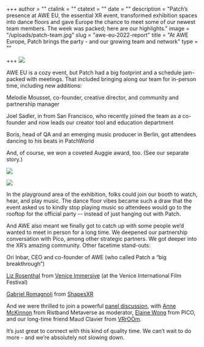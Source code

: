 +++
author = ""
ctalink = ""
ctatext = ""
date = ""
description = "Patch’s presence at AWE EU, the essential XR event, transformed exhibition spaces into dance floors and gave Europe the chance to meet some of our newest team members. The week was packed; here are our highlights."
image = "/uploads/patch-team.jpg"
slug = "awe-eu-2022-report"
title = "At AWE Europe, Patch brings the party - and our growing team and network"
type = ""

+++
![](/uploads/patch-team.jpg)

AWE EU is a cozy event, but Patch had a big footprint and a schedule jam-packed with meetings. That included bringing along our team for in-person time, including new additions:

Melodie Mousset, co-founder, creative director, and community and partnership manager

Joel Sadler, in from San Francisco, who recently joined the team as a co-founder and now leads our creator tool and education department

Boris, head of QA and an emerging music producer in Berlin, got attendees dancing to his beats in PatchWorld

And, of course, we won a coveted Auggie award, too. (See our separate story.)

![](/uploads/auggie-winners.jpg)

![](/uploads/melo-pitching.jpg)

In the playground area of the exhibition, folks could join our booth to watch, hear, and play music. The dance floor vibes became such a draw that the event asked us to kindly stop playing music so attendees would go to the rooftop for the official party -- instead of just hanging out with Patch.

And AWE also meant we finally got to catch up with some people we’d wanted to meet in person for a long time. We deepened our partnership conversation with Pico, among other strategic partners. We got deeper into the XR’s amazing community. Other facetime stand-outs:

Ori Inbar, CEO and co-founder of AWE (who called Patch a “big breakthrough”)

[Liz Rosenthal](https://www.linkedin.com/in/liz-rosenthal-70b8b22/) from [Venice Immersive](https://www.euronews.com/culture/2022/09/02/venice-immersive-explores-the-metaverse-as-a-new-artistic-medium) (at the Venice International Film Festival)

[Gabriel Romagnoli](https://www.linkedin.com/in/gabriele-romagnolixr/) from [ShapesXR](https://www.shapesxr.com/)

And we were thrilled to join a powerful [panel discussion](https://patchxr.com/blog/patch-aweeu/), with [Anne McKinnon](https://www.linkedin.com/in/anne-m-abcd1234/) from Ristband Metaverse as moderator, [Elaine Wong](https://www.linkedin.com/in/eastboundelaine/?originalSubdomain=uk) from PICO, and our long-time friend Maud Clavier from [VRrOOm](https://www.institutfrancais.com/en/magazine/interview/maud-clavier-managing-director-of-vrroom).

It’s just great to connect with this kind of quality time. We can’t wait to do more - and we’re absolutely not slowing down.